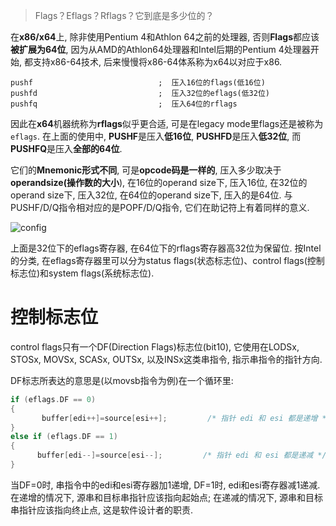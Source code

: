 
> Flags？Eflags？Rflags？它到底是多少位的？

在**x86/x64**上, 除非使用Pentium 4和Athlon 64之前的处理器, 否则**Flags**都应该**被扩展为64位**, 因为从AMD的Athlon64处理器和Intel后期的Pentium 4处理器开始, 都支持x86\-64技术, 后来慢慢将x86\-64体系称为x64以对应于x86. 

```assembly
pushf                            ;  压入16位的flags(低16位)
pushfd                           ;  压入32位的eflags(低32位)
pushfq                           ;  压入64位的rflags
```

因此在**x64**机器统称为**rflags**似乎更合适, 可是在legacy mode里flags还是被称为`eflags`. 在上面的使用中, **PUSHF**是压入**低16位**, **PUSHFD**是压入**低32位**, 而**PUSHFQ**是压入**全部的64位**. 

它们的**Mnemonic形式不同**, 可是**opcode码是一样的**, 压入多少取决于**operandsize(操作数的大小**), 在16位的operand size下, 压入16位, 在32位的operand size下, 压入32位, 在64位的operand size下, 压入的是64位. 与PUSHF/D/Q指令相对应的是POPF/D/Q指令, 它们在助记符上有着同样的意义. 

![config](./images/1.png)

上面是32位下的eflags寄存器, 在64位下的rflags寄存器高32位为保留位. 按Intel的分类, 在eflags寄存器里可以分为status flags(状态标志位)、control flags(控制标志位)和system flags(系统标志位). 

# 控制标志位

control flags只有一个DF(Direction Flags)标志位(bit10), 它使用在LODSx, STOSx, MOVSx, SCASx, OUTSx, 以及INSx这类串指令, 指示串指令的指针方向. 

DF标志所表达的意思是(以movsb指令为例)在一个循环里: 

```cpp
if (eflags.DF == 0)
{
       buffer[edi++]=source[esi++];         /* 指针 edi 和 esi 都是递增 */
}
else if (eflags.DF == 1)
{
      buffer[edi--]=source[esi--];         /* 指针 edi 和 esi 都是递减 */
}
```

当DF=0时, 串指令中的edi和esi寄存器加1递增, DF=1时, edi和esi寄存器减1递减. 在递增的情况下, 源串和目标串指针应该指向起始点; 在递减的情况下, 源串和目标串指针应该指向终止点, 这是软件设计者的职责. 